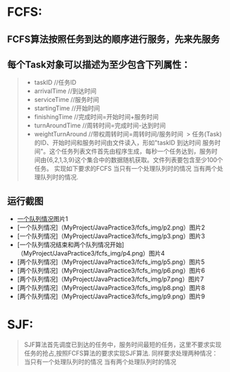 # FCFS:
## FCFS算法按照任务到达的顺序进行服务，先来先服务 
## 每个Task对象可以描述为至少包含下列属性： 
> * taskID //任务ID 
> * arrivalTime //到达时间 
> * serviceTime //服务时间 
> * startingTime //开始时间 
> * finishingTime //完成时间=开始时间+服务时间 
> * turnAroundTime //周转时间=完成时间-达到时间 
> * weightTurnAround //带权周转时间=周转时间/服务时间 
>  > 任务(Task)的ID、开始时间和服务时间由文件读入，形如"taskID 到达时间 服务时间"。这个任务列表文件首先由程序生成，每秒一个任务达到，服务时间由{6,2,1,3,9}这个集合中的数据随机获取。文件列表要包含至少100个任务。 实现如下要求的FCFS 当只有一个处理队列时的情况 当有两个处理队列时的情况.
## 运行截图
* [一个队列情况](MyProject/JavaPractice3/fcfs_img/p1.png)图片1
* [一个队列情况]（MyProject/JavaPractice3/fcfs_img/p2.png）图片2
* [一个队列情况]（MyProject/JavaPractice3/fcfs_img/p3.png）图片3
* [一个队列情况结束和两个队列情况开始]（MyProject/JavaPractice3/fcfs_img/p4.png）图片4
* [两个队列情况]（MyProject/JavaPractice3/fcfs_img/p5.png）图片5
* [两个队列情况]（MyProject/JavaPractice3/fcfs_img/p6.png）图片6
* [两个队列情况]（MyProject/JavaPractice3/fcfs_img/p7.png）图片7
* [两个队列情况]（MyProject/JavaPractice3/fcfs_img/p8.png）图片8
* [两个队列情况]（MyProject/JavaPractice3/fcfs_img/p9.png）图片9
# SJF:
> SJF算法首先调度已到达的任务中，服务时间最短的任务，这里不要求实现任务的抢占,按照FCFS算法的要求实现SJF算法. 同样要求处理两种情况： 当只有一个处理队列时的情况 当有两个处理队列时的情况

